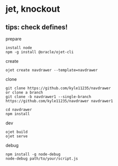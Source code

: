 
# jet, knockout

## tips: check defines!

prepare

    install node
    npm -g install @oracle/ojet-cli 

create

    ojet create navdrawer --template=navdrawer
    
clone

    git clone https://github.com/kyle11235/navdrawer
    or clone a branch
    git clone -b navdrawer1 --single-branch https://github.com/kyle11235/navdrawer navdrawer1
    
    cd navdrawer
    npm install
    
dev

    ojet build
    ojet serve

debug

    npm install -g node-debug
	node-debug path/to/your/script.js
    
    
